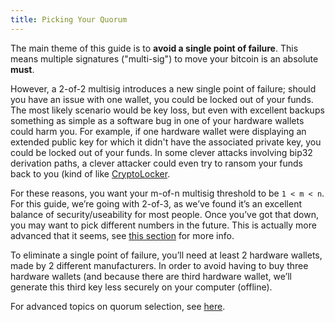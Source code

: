```yaml
---
title: Picking Your Quorum
---
```


The main theme of this guide is to **avoid a single point of failure**.
This means multiple signatures ("multi-sig") to move your bitcoin is an absolute **must**.

However, a 2-of-2 multisig introduces a new single point of failure; should you have an issue with one wallet, you could be locked out of your funds.
The most likely scenario would be key loss, but even with excellent backups something as simple as a software bug in one of your hardware wallets could harm you.
For example, if one hardware wallet were displaying an extended public key for which it didn't have the associated private key, you could be locked out of your funds.
In some clever attacks involving bip32 derivation paths, a clever attacker could even try to ransom your funds back to you (kind of like [CryptoLocker](https://en.wikipedia.org/wiki/CryptoLocker).

For these reasons, you want your m-of-n multisig threshold to be `1 < m < n`.
For this guide, we’re going with 2-of-3, as we’ve found it’s an excellent balance of security/useability for most people.
Once you’ve got that down, you may want to pick different numbers in the future.
This is actually more advanced that it seems, see [this section]() for more info.

To eliminate a single point of failure, you’ll need at least 2 hardware wallets, made by 2 different manufacturers.
In order to avoid having to buy three hardware wallets (and because there are  third hardware wallet, we’ll generate this third key less securely on your computer (offline).

For advanced topics on quorum selection, see [here](/quorum-advanced).
